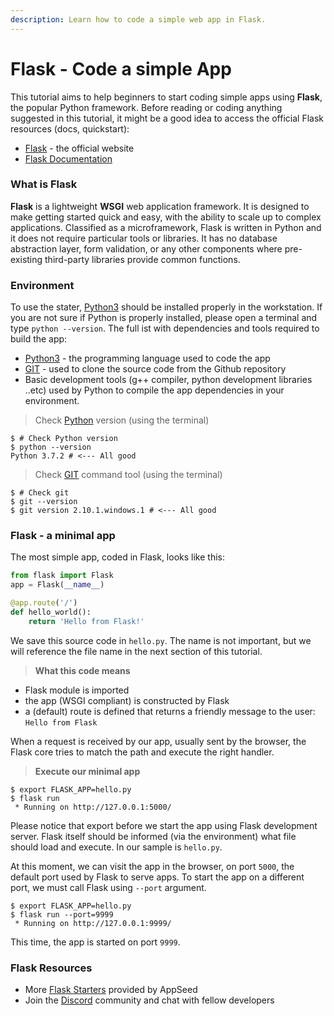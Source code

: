 ```yaml
---
description: Learn how to code a simple web app in Flask.
---
```


# Flask - Code a simple App

This tutorial aims to help beginners to start coding simple apps using **Flask**, the popular Python framework. Before reading or coding anything suggested in this tutorial, it might be a good idea to access the official Flask resources (docs, quickstart):

* [Flask](https://palletsprojects.com/p/flask/) - the official website
* [Flask Documentation](https://flask.palletsprojects.com/en/1.1.x/)



### What is Flask <a href="#what-is-flask" id="what-is-flask"></a>

**Flask** is a lightweight **WSGI** web application framework. It is designed to make getting started quick and easy, with the ability to scale up to complex applications. Classified as a microframework, Flask is written in Python and it does not require particular tools or libraries. It has no database abstraction layer, form validation, or any other components where pre-existing third-party libraries provide common functions.



### Environment  <a href="#environment" id="environment"></a>

To use the stater, [Python3](https://www.python.org) should be installed properly in the workstation. If you are not sure if Python is properly installed, please open a terminal and type `python --version`. The full ist with dependencies and tools required to build the app:

* [Python3](https://www.python.org) - the programming language used to code the app
* [GIT](https://git-scm.com) - used to clone the source code from the Github repository
* Basic development tools (g++ compiler, python development libraries ..etc) used by Python to compile the app dependencies in your environment.



> Check [Python](https://www.python.org) version (using the terminal)

```
$ # Check Python version
$ python --version
Python 3.7.2 # <--- All good
```

> Check [GIT](https://git-scm.com) command tool (using the terminal)

```
$ # Check git
$ git --version
$ git version 2.10.1.windows.1 # <--- All good
```

### &#x20;<a href="#flask-a-minimal-app" id="flask-a-minimal-app"></a>

### Flask - a minimal app <a href="#flask-a-minimal-app" id="flask-a-minimal-app"></a>

The most simple app, coded in Flask, looks like this:

```python
from flask import Flask
app = Flask(__name__)

@app.route('/')
def hello_world():
    return 'Hello from Flask!'
```

We save this source code in `hello.py`. The name is not important, but we will reference the file name in the next section of this tutorial.

> **What this code means**

* Flask module is imported
* the app (WSGI compliant) is constructed by Flask
* a (default) route is defined that returns a friendly message to the user: `Hello from Flask`

When a request is received by our app, usually sent by the browser, the Flask core tries to match the path and execute the right handler.

> **Execute our minimal app**

```
$ export FLASK_APP=hello.py
$ flask run
 * Running on http://127.0.0.1:5000/
```

Please notice that export before we start the app using Flask development server. Flask itself should be informed (via the environment) what file should load and execute. In our sample is `hello.py`.

At this moment, we can visit the app in the browser, on port `5000`, the default port used by Flask to serve apps. To start the app on a different port, we must call Flask using `--port` argument.

```
$ export FLASK_APP=hello.py
$ flask run --port=9999
 * Running on http://127.0.0.1:9999/
```

This time, the app is started on port `9999`.



### Flask Resources

* More [Flask Starters](https://appseed.us/admin-dashboards/flask) provided by AppSeed
* Join the [Discord](https://discord.gg/fZC6hup) community and chat with fellow developers &#x20;
